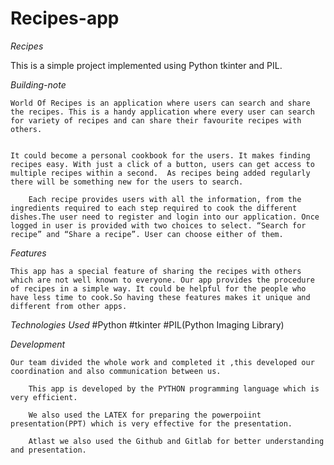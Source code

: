 # Recipes-app
*Recipes*

This is a simple project implemented using Python tkinter and PIL.

*Building-note*
	
	World Of Recipes is an application where users can search and share the recipes. This is a handy application where every user can search for variety of recipes and can share their favourite recipes with others.


	It could become a personal cookbook for the users. It makes finding recipes easy. With just a click of a button, users can get access to multiple recipes within a second.  As recipes being added regularly there will be something new for the users to search. 

		Each recipe provides users with all the information, from the ingredients required to each step required to cook the different  dishes.The user need to register and login into our application. Once logged in user is provided with two choices to select. “Search for recipe” and “Share a recipe”. User can choose either of them.


*Features*

	This app has a special feature of sharing the recipes with others which are not well known to everyone. Our app provides the procedure of recipes in a simple way. It could be helpful for the people who have less time to cook.So having these features makes it unique and different from other apps.


*Technologies Used*
#Python
#tkinter
#PIL(Python Imaging Library)

*Development*

	Our team divided the whole work and completed it ,this developed our coordination and also communication between us.

        This app is developed by the PYTHON programming language which is very efficient.

        We also used the LATEX for preparing the powerpoiint presentation(PPT) which is very effective for the presentation.

        Atlast we also used the Github and Gitlab for better understanding and presentation.




